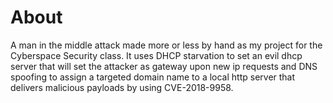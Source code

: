 # About

A man in the middle attack made more or less by hand as my project for the Cyberspace Security class. It uses DHCP starvation to set an evil dhcp server that will set the attacker as gateway upon new ip requests and DNS spoofing to assign a targeted domain name to a local http server that delivers malicious payloads by using CVE-2018-9958.